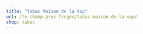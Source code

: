 ```yaml
---
title: "Tabac Maison de la Vap"
url: /le-champ-pres-froges/tabac-maison-de-la-vap/
shop: tabac
---
```

